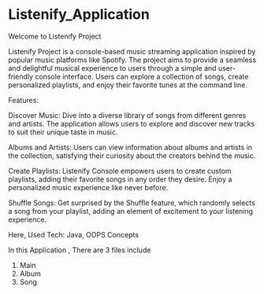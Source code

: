 # Listenify_Application

Welcome to Listenify Project

Listenify Project is a console-based music streaming application inspired by popular music platforms like Spotify. The project aims to provide a seamless
and delightful musical experience to users through a simple and user-friendly console interface. Users can explore a collection of songs, create personalized
playlists, and enjoy their favorite tunes at the command line.

Features:

Discover Music: Dive into a diverse library of songs from different genres and artists. The application allows users to explore and discover 
new tracks to suit their unique taste in music.

Albums and Artists: Users can view information about albums and artists in the collection, satisfying their curiosity about the creators behind the music.

Create Playlists: Listenify Console empowers users to create custom playlists, adding their favorite songs in any order they desire. 
Enjoy a personalized music experience like never before.

Shuffle Songs: Get surprised by the Shuffle feature, which randomly selects a song from your playlist, adding an element of excitement to 
your listening experience.

Here, Used Tech: Java, OOPS Concepts

In this Application , There are 3 files include
1. Main
2. Album
3. Song


